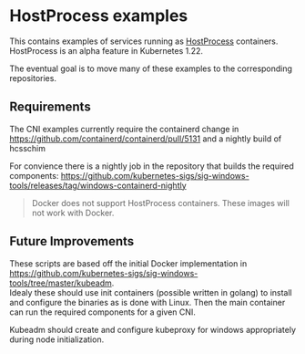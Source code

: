 # HostProcess examples

This contains examples of services running as [HostProcess](https://kubernetes.io/docs/tasks/configure-pod-container/create-hostprocess-pod/) 
containers.  HostProcess is an alpha feature in Kubernetes 1.22. 

The eventual goal is to move many of these examples to the corresponding repositories.  

## Requirements

The CNI examples currently require the containerd change in https://github.com/containerd/containerd/pull/5131 and a nightly build of hcsschim

For convience there is a nightly job in the repository that builds the required components: https://github.com/kubernetes-sigs/sig-windows-tools/releases/tag/windows-containerd-nightly

> Docker does not support HostProcess containers. These images will not work with Docker.

## Future Improvements 

These scripts are based off the initial Docker implementation in https://github.com/kubernetes-sigs/sig-windows-tools/tree/master/kubeadm.  
Idealy these should use init containers (possible written in golang) to install and configure the binaries as is done with Linux.  Then the
main container can run the required components for a given CNI.

Kubeadm should create and configure kubeproxy for windows appropriately during node initialization.